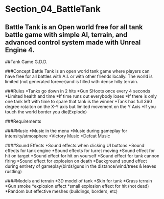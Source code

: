 # Section_04_BattleTank
Battle Tank is an Open world free for all tank battle game with simple AI, terrain, and advanced control system made with Unreal Engine 4.
---
##Tank Game G.D.D.

###Concept
Battle Tank is an open world tank game where players can have free for all battles with A.I. or with other friends locally. The world is limited (not generated forever)and is filled with dense hilly terrain.

###Rules
*Tanks go down in 2 hits
*Gun SHoots once every 4 seconds
*Limited health and time
*If time runs out everybody loses
*If there is only one tank left with time to spare that tank is the winner
*Tank has full 360 degree rotaiton on the X-Y axis but limited movement on the Y Axis
*If you touch the world border you die(Explode)

###Requirements

####Music
*Music in the menu
*Music during gameplay for intensity/atmosphere
*Victory Music
*Defeat Music

####Sound Effects
*Sound effects when clicking UI buttons
*Sound effects for tank engine
*Sound effects for turret moving
*Sound effect for hit on target
*Sound effect for hit on yourself
*Sound effect for tank cannon firing
*Sound effect for explosion on death
*Background sound effect during entirety of gameplay(birds/guns in the distance/wind/trees & leaves rustling)

####Models and terrain
*3D model of tank
*Skin for tank
*Grass terrain
*Gun smoke
*explosion effect
*small explosion effect for hit (not dead)
*Random but effective meshes (buildings, borders, etc)
